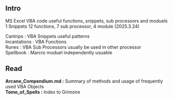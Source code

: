 ## Intro
MS Excel VBA code useful functions, snippets, sub processors and moduels<br>
1 Snippets 12 functions, 7 sub processor, 4 module (2025.3.24)

  Cantrips : VBA Snippets useful patterns<br>
  Incantations : VBA Functions<br>
  Runes : VBA Sub Processors usually be used in other processor<br>
  Spellbook : Marcro moduel independently usuable<br>


## Read 
**Arcane_Compendium.md :** Summary of methods and usage of frequently used VBA Objects<br>
**Tome_of_Spells :** Index to Grimoire
